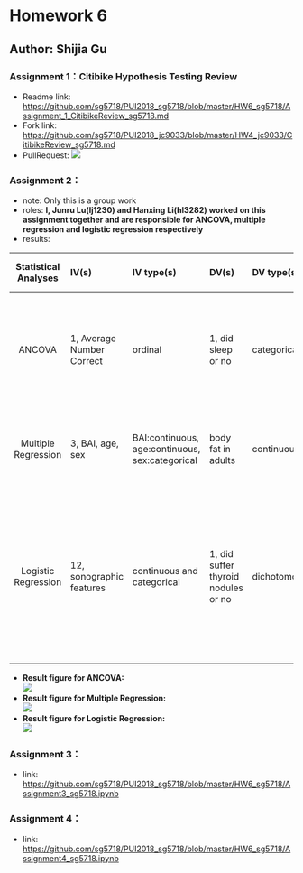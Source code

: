 # Homework 6
## Author: Shijia Gu

### Assignment 1：Citibike Hypothesis Testing Review
- Readme link: 
https://github.com/sg5718/PUI2018_sg5718/blob/master/HW6_sg5718/Assignment_1_CitibikeReview_sg5718.md
- Fork link: 
https://github.com/sg5718/PUI2018_jc9033/blob/master/HW4_jc9033/CitibikeReview_sg5718.md
- PullRequest: 
![](https://github.com/sg5718/PUI2018_sg5718/blob/master/HW6_sg5718/Assignment_1_pullrequest_sg5718.png)

### Assignment 2：
- note: Only this is a group work
- roles: **I, Junru Lu(lj1230) and Hanxing Li(hl3282) worked on this assignment together and are responsible for ANCOVA, multiple regression and logistic regression respectively**
- results:  

| **Statistical Analyses**	|  **IV(s)** |  **IV type(s)** |  **DV(s)**  |  **DV type(s)**  |  **Control Var** | **Control Var type**  | **Question to be answered** | **_H0_** | **alpha** | **link to paper**| 
|:-------------------------:|:-----------------------------------------------------------------------|:----------------|:-------------|:-------------|:------------|:------------- |:------------------|:----:|:-------:|:-------|
| ANCOVA | 1, Average Number Correct | ordinal | 1, did sleep or no | categorical | 1, age | categorical | Does sleep improve memory in early adolescence sample？| Average Number Correct with sleep <= Average Number Correct without sleep | 0.05 | [Sleep Improves Memory: The Effect of Sleep on Long Term Memory in Early Adolescence](https://journals.plos.org/plosone/article?id=10.1371/journal.pone.0042191#s4) |
| Multiple Regression | 3, BAI, age, sex | BAI:continuous, age:continuous, sex:categorical | body fat in adults | continuous | 0 | 0 | Do BAI, age and sex have impact on body fat in adults? | BAI, age and sex have no impact on body fat in adults. | 0.05 | [A Comparison between Multiple Regression Models and CUN-BAE Equation to Predict Body Fat in Adults](https://journals.plos.org/plosone/article?id=10.1371/journal.pone.0122291) |
| Logistic Regression | 12, sonographic features | continuous and categorical | 1, did suffer thyroid nodules or no | dichotomous | 0 | no control variables | Does 12 features help diagnose thyroid nodules | all predictors are not significant | 0.05 | [Logistic regression analysis of conventional ultrasonography, strain elastosonography, and contrast-enhanced ultrasound characteristics for the differentiation of benign and malignant thyroid nodules](https://journals.plos.org/plosone/article?id=10.1371/journal.pone.0188987) |

- **Result figure for ANCOVA:**  
![](https://github.com/sg5718/PUI2018_sg5718/blob/master/HW6_sg5718/Assignment_2_ANCOVA.png)
- **Result figure for Multiple Regression:**  
![](https://github.com/sg5718/PUI2018_sg5718/blob/master/HW6_sg5718/Assignment_2_MultipleRegression.PNG)
- **Result figure for Logistic Regression:**  
![](https://github.com/sg5718/PUI2018_sg5718/blob/master/HW6_sg5718/Assignment_2_LogisticRegression.PNG)

### Assignment 3：
- link: 
https://github.com/sg5718/PUI2018_sg5718/blob/master/HW6_sg5718/Assignment3_sg5718.ipynb

### Assignment 4：
- link: 
https://github.com/sg5718/PUI2018_sg5718/blob/master/HW6_sg5718/Assignment4_sg5718.ipynb

